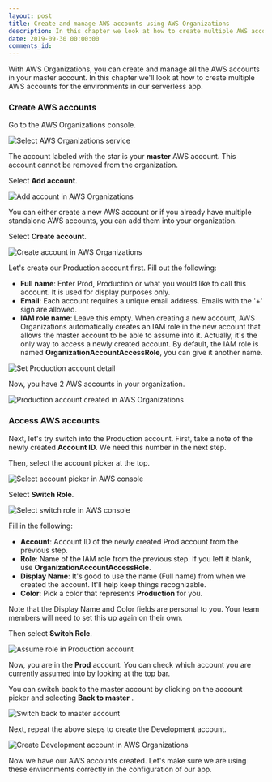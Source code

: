```yaml
---
layout: post
title: Create and manage AWS accounts using AWS Organizations
description: In this chapter we look at how to create multiple AWS accounts for the environments in your Serverless Framework app. We'll be using the AWS Organizations console for this.
date: 2019-09-30 00:00:00
comments_id: 
---
```


With AWS Organizations, you can create and manage all the AWS accounts in your master account. In this chapter we'll look at how to create multiple AWS accounts for the environments in our serverless app.

### Create AWS accounts

Go to the AWS Organizations console.

![Select AWS Organizations service](/assets/best-practices/create-and-manage-aws-accounts-using-aws-organizations-1.png)

The account labeled with the star is your **master** AWS account. This account cannot be removed from the organization.

Select **Add account**.

![Add account in AWS Organizations](/assets/best-practices/create-and-manage-aws-accounts-using-aws-organizations-2.png)

You can either create a new AWS account or if you already have multiple standalone AWS accounts, you can add them into your organization.

Select **Create account**.

![Create account in AWS Organizations](/assets/best-practices/create-and-manage-aws-accounts-using-aws-organizations-3.png)

Let's create our Production account first. Fill out the following:

- **Full name**: Enter Prod, Production or what you would like to call this account. It is used for display purposes only.
- **Email**: Each account requires a unique email address. Emails with the '+' sign are allowed.
- **IAM role name**: Leave this empty. When creating a new account, AWS Organizations automatically creates an IAM role in the new account that allows the master account to be able to assume into it. Actually, it's the only way to access a newly created account. By default, the IAM role is named **OrganizationAccountAccessRole**, you can give it another name.

![Set Production account detail](/assets/best-practices/create-and-manage-aws-accounts-using-aws-organizations-4.png)

Now, you have 2 AWS accounts in your organization.

![Production account created in AWS Organizations](/assets/best-practices/create-and-manage-aws-accounts-using-aws-organizations-5.png)

### Access AWS accounts

Next, let's try switch into the Production account. First, take a note of the newly created **Account ID**. We need this number in the next step.

Then, select the account picker at the top.

![Select account picker in AWS console](/assets/best-practices/create-and-manage-aws-accounts-using-aws-organizations-6.png)

Select **Switch Role**.

![Select switch role in AWS console](/assets/best-practices/create-and-manage-aws-accounts-using-aws-organizations-7.png)

Fill in the following:

- **Account**: Account ID of the newly created Prod account from the previous step.
- **Role**: Name of the IAM role from the previous step. If you left it blank, use **OrganizationAccountAccessRole**.
- **Display Name**: It's good to use the name (Full name) from when we created the account. It'll help keep things recognizable.
- **Color**: Pick a color that represents **Production** for you.

Note that the Display Name and Color fields are personal to you. Your team members will need to set this up again on their own.

Then select **Switch Role**.

![Assume role in Production account](/assets/best-practices/create-and-manage-aws-accounts-using-aws-organizations-8.png)

Now, you are in the **Prod** account. You can check which account you are currently assumed into by looking at the top bar.

You can switch back to the master account by clicking on the account picker and selecting **Back to master** .

![Switch back to master account](/assets/best-practices/create-and-manage-aws-accounts-using-aws-organizations-9.png)

Next, repeat the above steps to create the Development account.

![Create Development account in AWS Organizations](/assets/best-practices/create-and-manage-aws-accounts-using-aws-organizations-10.png)

Now we have our AWS accounts created. Let's make sure we are using these environments correctly in the configuration of our app.
